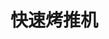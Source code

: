 <script setup>
import TranslationTemplateGenerator from '../components/TranslationTemplateGenerator.vue'
</script>

# 快速烤推机

<br>
<TranslationTemplateGenerator />

